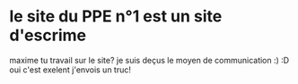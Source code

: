 # le site du PPE n°1 est un site d'escrime
maxime tu travail sur le site?
je suis deçus
le moyen de communication :) :D
oui c'est exelent
j'envois un truc!
